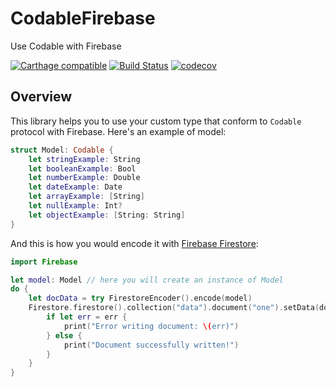 # CodableFirebase
Use Codable with Firebase

[![Carthage compatible](https://img.shields.io/badge/Carthage-compatible-4BC51D.svg?style=flat)](https://github.com/Carthage/Carthage) 
[![Build Status](https://travis-ci.org/alickbass/CodableFirebase.svg?branch=master)](https://travis-ci.org/alickbass/CodableFirebase)
[![codecov](https://codecov.io/gh/alickbass/CodableFirebase/branch/master/graph/badge.svg)](https://codecov.io/gh/alickbass/CodableFirebase)

## Overview

This library helps you to use your custom type that conform to `Codable` protocol with Firebase. Here's an example of model:

```swift
struct Model: Codable {
    let stringExample: String
    let booleanExample: Bool
    let numberExample: Double
    let dateExample: Date
    let arrayExample: [String]
    let nullExample: Int?
    let objectExample: [String: String]
}
```

And this is how you would encode it with [Firebase Firestore](https://firebase.google.com/products/firestore/):

```swift
import Firebase

let model: Model // here you will create an instance of Model
do {
    let docData = try FirestoreEncoder().encode(model)
    Firestore.firestore().collection("data").document("one").setData(docData) { err in
        if let err = err {
            print("Error writing document: \(err)")
        } else {
            print("Document successfully written!")
        }
    }
}
```
